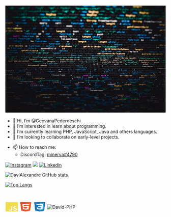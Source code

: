 <p align="" style='padding:0;'>
   <img src="pexels-markus-spiske-1936299.jpg" #vitrinedev/>
</p>


- 👋 Hi, I’m @GeovanaPederneschi
- 👀 I’m interested in learn about programming.
- 🌱 I’m currently learning PHP, JavaScript, Java and others languages.
- 💞️ I’m looking to collaborate on early-level projects.
 <h>
  
- 📫 How to reach me:
   - DiscordTag: [minerva#4790](https://discord.com/channels/@me)

[![Instagram](https://img.shields.io/badge/Instagram-E4405F?style=for-the-badge&logo=instagram&logoColor=white
)](https://instagram.com/geh.pederneschi/)
<a href = "mailto:geovanapederneschi@gmail.com"><img src="https://img.shields.io/badge/-Gmail-%23333?style=for-the-badge&logo=gmail&logoColor=white" target="_blank"></a>
[![Linkedin](https://img.shields.io/badge/LinkedIn-0077B5?style=for-the-badge&logo=linkedin&logoColor=white)](https://www.linkedin.com/in/geovana-pederneschi-691772226/)

![DaviAlexandre GitHub stats](https://github-readme-stats.vercel.app/api?username=GeovanaPederneschi&show_icons=true&theme=dracula)


[![Top Langs](https://github-readme-stats.vercel.app/api/top-langs/?username=GeovanaPederneschi&how_icons=true&theme=dracula&layout=compact)](https://github.com/anuraghazra/github-readme-stats)

##

<div style="display: inline_block"><br>
  <img align="center" alt="David-Js" height="30" width="40" src="https://raw.githubusercontent.com/devicons/devicon/master/icons/javascript/javascript-plain.svg"/>
<img align="center" alt="David-HTML" height="30" width="40" src="https://raw.githubusercontent.com/devicons/devicon/master/icons/html5/html5-original.svg">
  <img align="center" alt="David-CSS" height="30" width="40" src="https://raw.githubusercontent.com/devicons/devicon/master/icons/css3/css3-original.svg">
  <img align="center" alt="David-PHP" height="30" width="40" src="https://cdn.jsdelivr.net/gh/devicons/devicon/icons/php/php-plain.svg">
</div>
